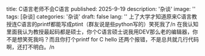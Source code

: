 title: C语言老师不会C语言
published: 2025-9-19
description: '杂谈'
image: ''
tags: [杂谈]
categories: '杂谈'
draft: false
lang: ''
上了大学才知道原来C语言教授连C语言的printf都能写成ptint（群友说是些python写的）笑死我了/n
在我认知里面我认为教授最起码都是硕士，你个C语言硕士说我用DEV那么老的编辑器，你不是想笑死我吗？而且你打个printf for C hello 还两个报错，不是总共就几行代码啊，还打不明白。/n